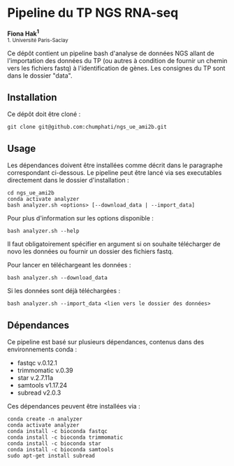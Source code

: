 # Pipeline du TP NGS RNA-seq

__Fiona Hak<sup>1</sup>__
<br>
<sub>1. Université Paris-Saclay

Ce dépôt contient un pipeline bash d'analyse de données NGS allant de l'importation des données du TP (ou autres à condition de fournir un chemin vers les fichiers fastq) à l'identification de gènes.
Les consignes du TP sont dans le dossier "data".

## Installation
Ce dépôt doit être cloné :

    git clone git@github.com:chumphati/ngs_ue_ami2b.git

## Usage
Les dépendances doivent être installées comme décrit dans le paragraphe correspondant ci-dessous.
Le pipeline peut être lancé via ses executables directement dans le dossier d'installation :

    cd ngs_ue_ami2b
    conda activate analyzer
    bash analyzer.sh <options> [--download_data | --import_data]

Pour plus d'information sur les options disponible :

    bash analyzer.sh --help

Il faut obligatoirement spécifier en argument si on souhaite télécharger de novo les données ou fournir un dossier des fichiers fastq.

Pour lancer en téléchargeant les données :

    bash analyzer.sh --download_data

Si les données sont déjà téléchargées :

    bash analyzer.sh --import_data <lien vers le dossier des données>

## Dépendances
Ce pipeline est basé sur plusieurs dépendances, contenus dans des environnements conda  :

- fastqc v.0.12.1
- trimmomatic v.0.39
- star v.2.7.11a
- samtools v1.17.24
- subread v2.0.3

Ces dépendances peuvent être installées via :

    conda create -n analyzer
    conda activate analyzer
    conda install -c bioconda fastqc
    conda install -c bioconda trimmomatic
    conda install -c bioconda star
    conda install -c bioconda samtools
    sudo apt-get install subread



